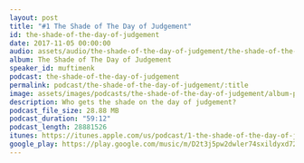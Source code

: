 ```yaml
---
layout: post
title: "#1 The Shade of The Day of Judgement"
id: the-shade-of-the-day-of-judgement
date: 2017-11-05 00:00:00
audio: assets/audio/the-shade-of-the-day-of-judgement/the-shade-of-the-day-of-judgement.mp3
album: The Shade of The Day of Judgement
speaker_id: muftimenk
podcast: the-shade-of-the-day-of-judgement
permalink: podcast/the-shade-of-the-day-of-judgement/:title
image: assets/images/podcasts/the-shade-of-the-day-of-judgement/album-picture-small.jpg
description: Who gets the shade on the day of judgement?
podcast_file_size: 28.88 MB
podcast_duration: "59:12"
podcast_length: 28881526
itunes: https://itunes.apple.com/us/podcast/1-the-shade-of-the-day-of-judgement/id1312647156?i=1000394707227
google_play: https://play.google.com/music/m/D2t3j5pw2dwler74sxildyxd72i?t=1_The_Shade_of_The_Day_of_Judgement-The_Shade_of_The_Day_of_Judgement
---
```

